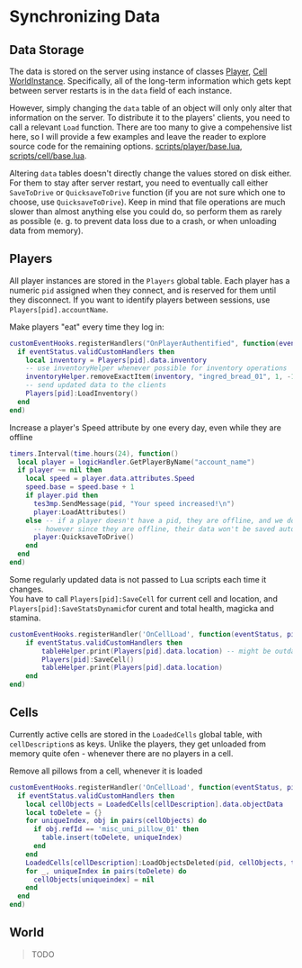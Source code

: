 # Synchronizing Data

## Data Storage

The data is stored on the server using instance of classes [Player](#players), [Cell](#cells) [WorldInstance](#world). Specifically, all of the long-term information which gets kept between server restarts is in the `data` field of each instance. 

However, simply changing the `data` table of an object will only only alter that information on the server. To distribute it to the players' clients, you need to call a relevant `Load` function. There are too many to give a compehensive list here, so I will provide a few examples and leave the reader to explore source code for the remaining options. [scripts/player/base.lua](../scripts/player/base.lua), [scripts/cell/base.lua](../scripts/cell/base.lua).

Altering `data` tables doesn't directly change the values stored on disk either. For them to stay after server restart, you need to eventually call either `SaveToDrive` or `QuicksaveToDrive` function (if you are not sure which one to choose, use `QuicksaveToDrive`). Keep in mind that file operations are much slower than almost anything else you could do, so perform them as rarely as possible (e. g. to prevent data loss due to a crash, or when unloading data from memory).

## Players

All player instances are stored in the `Players` global table. Each player has a numeric `pid` assigned when they connect, and is reserved for them until they disconnect. If you want to identify players between sessions, use `Players[pid].accountName`.

Make players "eat" every time they log in:
```Lua
customEventHooks.registerHandlers("OnPlayerAuthentified", function(eventStatus, pid)
  if eventStatus.validCustomHandlers then
    local inventory = Players[pid].data.inventory
    -- use inventoryHelper whenever possible for inventory operations
    inventoryHelper.removeExactItem(inventory, "ingred_bread_01", 1, -1, -1, "")
    -- send updated data to the clients
    Players[pid]:LoadInventory()
  end
end)
```

Increase a player's Speed attribute by one every day, even while they are offline
```Lua
timers.Interval(time.hours(24), function()
  local player = logicHandler.GetPlayerByName("account_name")
  if player ~= nil then
    local speed = player.data.attributes.Speed
    speed.base = speed.base + 1
    if player.pid then
      tes3mp.SendMessage(pid, "Your speed increased!\n")
      player:LoadAttributes()
    else -- if a player doesn't have a pid, they are offline, and we don't need to send any packets
      -- however since they are offline, their data won't be saved automatically, and we need to do it manually
      player:QuicksaveToDrive()
    end
  end
end)
```

Some regularly updated data is not passed to Lua scripts each time it changes.  
You have to call `Players[pid]:SaveCell` for current cell and location, and `Players[pid]:SaveStatsDynamic`for curent and total health, magicka and stamina.
```Lua
customEventHooks.registerHandler('OnCellLoad', function(eventStatus, pid)
    if eventStatus.validCustomHandlers then
        tableHelper.print(Players[pid].data.location) -- might be outdated or even nonsensical
        Players[pid]:SaveCell()
        tableHelper.print(Players[pid].data.location)
    end
end)
```

## Cells

Currently active cells are stored in the `LoadedCells` global table, with `cellDescription`s as keys. Unlike the players, they get unloaded from memory quite ofen - whenever there are no players in a cell.

Remove all pillows from a cell, whenever it is loaded
```Lua
customEventHooks.registerHandler('OnCellLoad', function(eventStatus, pid, cellDescription)
  if eventStatus.validCustomHandlers then
    local cellObjects = LoadedCells[cellDescription].data.objectData
    local toDelete = {}
    for uniqueIndex, obj in pairs(cellObjects) do
      if obj.refId == 'misc_uni_pillow_01' then
        table.insert(toDelete, uniqueIndex)
      end
    end
    LoadedCells[cellDescription]:LoadObjectsDeleted(pid, cellObjects, toDelete, true)
    for _, uniqueIndex in pairs(toDelete) do
      cellObjects[uniqueindex] = nil
    end
  end
end)
```

## World

> TODO